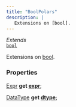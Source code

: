 ```yaml
---
title: "BoolPolars"
description: |
   Extensions on [bool].
---
```

*Extends*  
<code>[bool]</code>

 Extensions on [bool].

### Properties
<dl>
<dt>

<span class="dart-code">[Expr] <strong>get [expr](expr)</strong>;</span>
</dt>
<dt>

<span class="dart-code">[DataType] <strong>get [dtype](dtype)</strong>;</span>
</dt>
</dl>


[bool]: https://api.flutter.dev/flutter/dart-core/bool-class.html
[Expr]: /reference/classes/expr/
[DataType]: /reference/classes/datatype/